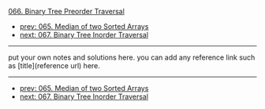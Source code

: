 [066. Binary Tree Preorder Traversal](http://www.lintcode.com/problem/binary-tree-preorder-traversal)

- [prev: 065. Median of two Sorted Arrays](065-median-of-two-sorted-arrays.md)
- [next: 067. Binary Tree Inorder Traversal](067-binary-tree-inorder-traversal.md)

---

put your own notes and solutions here.
you can add any reference link such as [title](reference url) here.

---

- [prev: 065. Median of two Sorted Arrays](065-median-of-two-sorted-arrays.md)
- [next: 067. Binary Tree Inorder Traversal](067-binary-tree-inorder-traversal.md)
